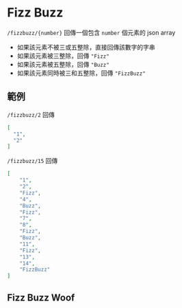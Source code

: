 # Fizz Buzz

`/fizzbuzz/{number}` 回傳一個包含 `number` 個元素的 json array

- 如果該元素不被三或五整除，直接回傳該數字的字串
- 如果該元素被三整除，回傳 `"Fizz"`
- 如果該元素被五整除，回傳 `"Buzz"`
- 如果該元素同時被三和五整除，回傳 `"FizzBuzz"`

## 範例

`/fizzbuzz/2` 回傳

```json
[
  "1",
  "2"
]
```

`/fizzbuzz/15` 回傳

```json
[
    "1",
    "2",
    "Fizz",
    "4",
    "Buzz",
    "Fizz",
    "7",
    "8",
    "Fizz",
    "Buzz",
    "11",
    "Fizz",
    "13",
    "14",
    "FizzBuzz"
]
```

## Fizz Buzz Woof

